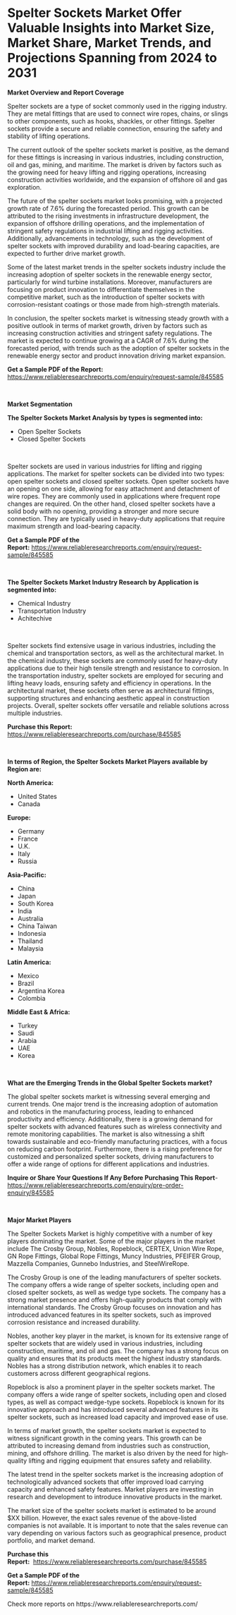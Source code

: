 <p><h1>Spelter Sockets Market Offer Valuable Insights into Market Size, Market Share, Market Trends, and Projections Spanning from 2024 to 2031</h1></p><p><strong>Market Overview and Report Coverage</strong></p>
<p><p>Spelter sockets are a type of socket commonly used in the rigging industry. They are metal fittings that are used to connect wire ropes, chains, or slings to other components, such as hooks, shackles, or other fittings. Spelter sockets provide a secure and reliable connection, ensuring the safety and stability of lifting operations.</p><p>The current outlook of the spelter sockets market is positive, as the demand for these fittings is increasing in various industries, including construction, oil and gas, mining, and maritime. The market is driven by factors such as the growing need for heavy lifting and rigging operations, increasing construction activities worldwide, and the expansion of offshore oil and gas exploration.</p><p>The future of the spelter sockets market looks promising, with a projected growth rate of 7.6% during the forecasted period. This growth can be attributed to the rising investments in infrastructure development, the expansion of offshore drilling operations, and the implementation of stringent safety regulations in industrial lifting and rigging activities. Additionally, advancements in technology, such as the development of spelter sockets with improved durability and load-bearing capacities, are expected to further drive market growth.</p><p>Some of the latest market trends in the spelter sockets industry include the increasing adoption of spelter sockets in the renewable energy sector, particularly for wind turbine installations. Moreover, manufacturers are focusing on product innovation to differentiate themselves in the competitive market, such as the introduction of spelter sockets with corrosion-resistant coatings or those made from high-strength materials.</p><p>In conclusion, the spelter sockets market is witnessing steady growth with a positive outlook in terms of market growth, driven by factors such as increasing construction activities and stringent safety regulations. The market is expected to continue growing at a CAGR of 7.6% during the forecasted period, with trends such as the adoption of spelter sockets in the renewable energy sector and product innovation driving market expansion.</p></p>
<p><strong>Get a Sample PDF of the Report:</strong> <a href="https://www.reliableresearchreports.com/enquiry/request-sample/845585">https://www.reliableresearchreports.com/enquiry/request-sample/845585</a></p>
<p>&nbsp;</p>
<p><strong>Market Segmentation</strong></p>
<p><strong>The Spelter Sockets Market Analysis by types is segmented into:</strong></p>
<p><ul><li>Open Spelter Sockets</li><li>Closed Spelter Sockets</li></ul></p>
<p>&nbsp;</p>
<p><p>Spelter sockets are used in various industries for lifting and rigging applications. The market for spelter sockets can be divided into two types: open spelter sockets and closed spelter sockets. Open spelter sockets have an opening on one side, allowing for easy attachment and detachment of wire ropes. They are commonly used in applications where frequent rope changes are required. On the other hand, closed spelter sockets have a solid body with no opening, providing a stronger and more secure connection. They are typically used in heavy-duty applications that require maximum strength and load-bearing capacity.</p></p>
<p><strong>Get a Sample PDF of the Report:</strong>&nbsp;<a href="https://www.reliableresearchreports.com/enquiry/request-sample/845585">https://www.reliableresearchreports.com/enquiry/request-sample/845585</a></p>
<p>&nbsp;</p>
<p><strong>The Spelter Sockets Market Industry Research by Application is segmented into:</strong></p>
<p><ul><li>Chemical Industry</li><li>Transportation Industry</li><li>Achitechive</li></ul></p>
<p>&nbsp;</p>
<p><p>Spelter sockets find extensive usage in various industries, including the chemical and transportation sectors, as well as the architectural market. In the chemical industry, these sockets are commonly used for heavy-duty applications due to their high tensile strength and resistance to corrosion. In the transportation industry, spelter sockets are employed for securing and lifting heavy loads, ensuring safety and efficiency in operations. In the architectural market, these sockets often serve as architectural fittings, supporting structures and enhancing aesthetic appeal in construction projects. Overall, spelter sockets offer versatile and reliable solutions across multiple industries.</p></p>
<p><strong>Purchase this Report:</strong>&nbsp; <a href="https://www.reliableresearchreports.com/purchase/845585">https://www.reliableresearchreports.com/purchase/845585</a></p>
<p>&nbsp;</p>
<p><strong>In terms of Region, the Spelter Sockets Market Players available by Region are:</strong></p>
<p>
    <p> <strong> North America: </strong>
        <ul>
            <li>United States</li>
            <li>Canada</li>
        </ul>
        </p> 
    <p> <strong> Europe: </strong>
        <ul>
            <li>Germany</li>
            <li>France</li>
            <li>U.K.</li>
            <li>Italy</li>
            <li>Russia</li>
        </ul>
        </p> 
    <p> <strong> Asia-Pacific: </strong>
        <ul>
            <li>China</li>
            <li>Japan</li>
            <li>South Korea</li>
            <li>India</li>
            <li>Australia</li>
            <li>China Taiwan</li>
            <li>Indonesia</li>
            <li>Thailand</li>
            <li>Malaysia</li>
        </ul>
        </p> 
    <p> <strong> Latin America: </strong>
        <ul>
            <li>Mexico</li>
            <li>Brazil</li>
            <li>Argentina Korea</li>
            <li>Colombia</li>
        </ul>
        </p> 
    <p> <strong> Middle East & Africa: </strong>
        <ul>
            <li>Turkey</li>
            <li>Saudi</li>
            <li>Arabia</li>
            <li>UAE</li>
            <li>Korea</li>
        </ul>
    </p>
    </p>
<p>&nbsp;</p>
<p><strong>What are the Emerging Trends in the Global Spelter Sockets market?</strong></p>
<p><p>The global spelter sockets market is witnessing several emerging and current trends. One major trend is the increasing adoption of automation and robotics in the manufacturing process, leading to enhanced productivity and efficiency. Additionally, there is a growing demand for spelter sockets with advanced features such as wireless connectivity and remote monitoring capabilities. The market is also witnessing a shift towards sustainable and eco-friendly manufacturing practices, with a focus on reducing carbon footprint. Furthermore, there is a rising preference for customized and personalized spelter sockets, driving manufacturers to offer a wide range of options for different applications and industries.</p></p>
<p><strong>Inquire or Share Your Questions If Any Before Purchasing This Report</strong>- <a href="https://www.reliableresearchreports.com/enquiry/pre-order-enquiry/845585">https://www.reliableresearchreports.com/enquiry/pre-order-enquiry/845585</a></p>
<p>&nbsp;</p>
<p><strong>Major Market Players</strong></p>
<p><p>The Spelter Sockets Market is highly competitive with a number of key players dominating the market. Some of the major players in the market include The Crosby Group, Nobles, Ropeblock, CERTEX, Union Wire Rope, GN Rope Fittings, Global Rope Fittings, Muncy Industries, PFEIFER Group, Mazzella Companies, Gunnebo Industries, and SteelWireRope. </p><p>The Crosby Group is one of the leading manufacturers of spelter sockets. The company offers a wide range of spelter sockets, including open and closed spelter sockets, as well as wedge type sockets. The company has a strong market presence and offers high-quality products that comply with international standards. The Crosby Group focuses on innovation and has introduced advanced features in its spelter sockets, such as improved corrosion resistance and increased durability.</p><p>Nobles, another key player in the market, is known for its extensive range of spelter sockets that are widely used in various industries, including construction, maritime, and oil and gas. The company has a strong focus on quality and ensures that its products meet the highest industry standards. Nobles has a strong distribution network, which enables it to reach customers across different geographical regions.</p><p>Ropeblock is also a prominent player in the spelter sockets market. The company offers a wide range of spelter sockets, including open and closed types, as well as compact wedge-type sockets. Ropeblock is known for its innovative approach and has introduced several advanced features in its spelter sockets, such as increased load capacity and improved ease of use.</p><p>In terms of market growth, the spelter sockets market is expected to witness significant growth in the coming years. This growth can be attributed to increasing demand from industries such as construction, mining, and offshore drilling. The market is also driven by the need for high-quality lifting and rigging equipment that ensures safety and reliability.</p><p>The latest trend in the spelter sockets market is the increasing adoption of technologically advanced sockets that offer improved load carrying capacity and enhanced safety features. Market players are investing in research and development to introduce innovative products in the market.</p><p>The market size of the spelter sockets market is estimated to be around $XX billion. However, the exact sales revenue of the above-listed companies is not available. It is important to note that the sales revenue can vary depending on various factors such as geographical presence, product portfolio, and market demand.</p></p>
<p><strong>Purchase this Report:</strong>&nbsp;&nbsp;<a href="https://www.reliableresearchreports.com/purchase/845585">https://www.reliableresearchreports.com/purchase/845585</a></p>
<p></p>
<p><strong>Get a Sample PDF of the Report:</strong>&nbsp;<a href="https://www.reliableresearchreports.com/enquiry/request-sample/845585">https://www.reliableresearchreports.com/enquiry/request-sample/845585</a></p>
<p>Check more reports on https://www.reliableresearchreports.com/</p>